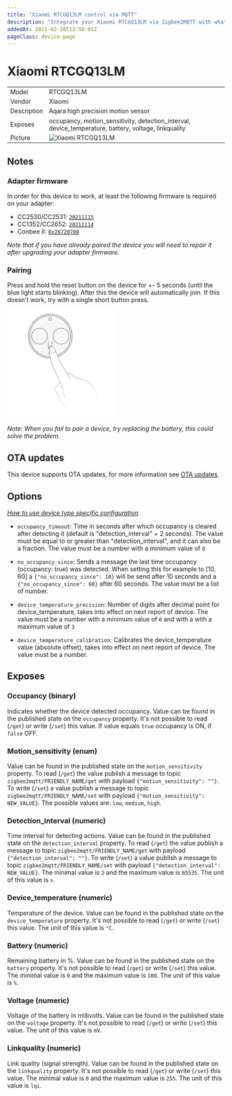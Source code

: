 ```yaml
---
title: "Xiaomi RTCGQ13LM control via MQTT"
description: "Integrate your Xiaomi RTCGQ13LM via Zigbee2MQTT with whatever smart home infrastructure you are using without the vendor's bridge or gateway."
addedAt: 2021-02-28T13:58:01Z
pageClass: device-page
---
```


<!-- !!!! -->
<!-- ATTENTION: This file is auto-generated through docgen! -->
<!-- You can only edit the "Notes"-Section between the two comment lines "Notes BEGIN" and "Notes END". -->
<!-- Do not use h1 or h2 heading within "## Notes"-Section. -->
<!-- !!!! -->

# Xiaomi RTCGQ13LM

|     |     |
|-----|-----|
| Model | RTCGQ13LM  |
| Vendor  | Xiaomi  |
| Description | Aqara high precision motion sensor |
| Exposes | occupancy, motion_sensitivity, detection_interval, device_temperature, battery, voltage, linkquality |
| Picture | ![Xiaomi RTCGQ13LM](https://www.zigbee2mqtt.io/images/devices/RTCGQ13LM.jpg) |


<!-- Notes BEGIN: You can edit here. Add "## Notes" headline if not already present. -->
## Notes

### Adapter firmware
In order for this device to work, at least the following firmware is required on your adapter:
- CC2530/CC2531: [`20211115`](https://github.com/Koenkk/Z-Stack-firmware/tree/Z-Stack_Home_1.2_20211115/20211116/coordinator/Z-Stack_Home_1.2/bin)
- CC1352/CC2652: [`20211114`](https://github.com/Koenkk/Z-Stack-firmware/tree/7c5a6da0c41855d42b5e6506e5e3b496be097ba3/coordinator/Z-Stack_3.x.0/bin)
- Conbee II: [`0x26720700`]( http://deconz.dresden-elektronik.de/deconz-firmware/deCONZ_ConBeeII_0x26720700.bin.GCF)

*Note that if you have already paired the device you will need to repair it after upgrading your adapter firmware.*

### Pairing
Press and hold the reset button on the device for +- 5 seconds (until the blue light starts blinking).
After this the device will automatically join. If this doesn't work, try with a single short button press.

![RTCGQ13LM pairing](../images/pairing/RTCGQ13LM_pairing.jpg)

*Note: When you fail to pair a device, try replacing the battery, this could solve the problem.*
<!-- Notes END: Do not edit below this line -->

## OTA updates
This device supports OTA updates, for more information see [OTA updates](../guide/usage/ota_updates.md).


## Options
*[How to use device type specific configuration](../guide/configuration/devices-groups.md#specific-device-options)*

* `occupancy_timeout`: Time in seconds after which occupancy is cleared after detecting it (default is "detection_interval" + 2 seconds). The value must be equal to or greater than "detection_interval", and it can also be a fraction. The value must be a number with a minimum value of `0`

* `no_occupancy_since`: Sends a message the last time occupancy (occupancy: true) was detected. When setting this for example to [10, 60] a `{"no_occupancy_since": 10}` will be send after 10 seconds and a `{"no_occupancy_since": 60}` after 60 seconds. The value must be a list of number.

* `device_temperature_precision`: Number of digits after decimal point for device_temperature, takes into effect on next report of device. The value must be a number with a minimum value of `0` and with a with a maximum value of `3`

* `device_temperature_calibration`: Calibrates the device_temperature value (absolute offset), takes into effect on next report of device. The value must be a number.


## Exposes

### Occupancy (binary)
Indicates whether the device detected occupancy.
Value can be found in the published state on the `occupancy` property.
It's not possible to read (`/get`) or write (`/set`) this value.
If value equals `true` occupancy is ON, if `false` OFF.

### Motion_sensitivity (enum)
Value can be found in the published state on the `motion_sensitivity` property.
To read (`/get`) the value publish a message to topic `zigbee2mqtt/FRIENDLY_NAME/get` with payload `{"motion_sensitivity": ""}`.
To write (`/set`) a value publish a message to topic `zigbee2mqtt/FRIENDLY_NAME/set` with payload `{"motion_sensitivity": NEW_VALUE}`.
The possible values are: `low`, `medium`, `high`.

### Detection_interval (numeric)
Time interval for detecting actions.
Value can be found in the published state on the `detection_interval` property.
To read (`/get`) the value publish a message to topic `zigbee2mqtt/FRIENDLY_NAME/get` with payload `{"detection_interval": ""}`.
To write (`/set`) a value publish a message to topic `zigbee2mqtt/FRIENDLY_NAME/set` with payload `{"detection_interval": NEW_VALUE}`.
The minimal value is `2` and the maximum value is `65535`.
The unit of this value is `s`.

### Device_temperature (numeric)
Temperature of the device.
Value can be found in the published state on the `device_temperature` property.
It's not possible to read (`/get`) or write (`/set`) this value.
The unit of this value is `°C`.

### Battery (numeric)
Remaining battery in %.
Value can be found in the published state on the `battery` property.
It's not possible to read (`/get`) or write (`/set`) this value.
The minimal value is `0` and the maximum value is `100`.
The unit of this value is `%`.

### Voltage (numeric)
Voltage of the battery in millivolts.
Value can be found in the published state on the `voltage` property.
It's not possible to read (`/get`) or write (`/set`) this value.
The unit of this value is `mV`.

### Linkquality (numeric)
Link quality (signal strength).
Value can be found in the published state on the `linkquality` property.
It's not possible to read (`/get`) or write (`/set`) this value.
The minimal value is `0` and the maximum value is `255`.
The unit of this value is `lqi`.


